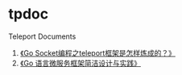 # tpdoc

Teleport Documents

1. [《Go Socket编程之teleport框架是怎样炼成的？》](https://github.com/henrylee2cn/tpdoc/blob/master/01/README.md)
2. [《Go 语言微服务框架简洁设计与实践》](https://github.com/henrylee2cn/tpdoc/blob/master/02/README.md)
